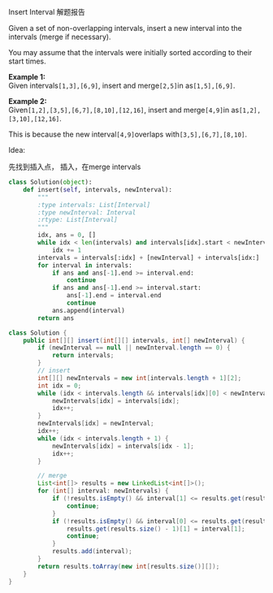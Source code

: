 Insert Interval 解题报告

Given a set of non-overlapping intervals, insert a new interval into the intervals \(merge if necessary\).

You may assume that the intervals were initially sorted according to their start times.

**Example 1:**  
Given intervals`[1,3],[6,9]`, insert and merge`[2,5]`in as`[1,5],[6,9]`.

**Example 2:**  
Given`[1,2],[3,5],[6,7],[8,10],[12,16]`, insert and merge`[4,9]`in as`[1,2],[3,10],[12,16]`.

This is because the new interval`[4,9]`overlaps with`[3,5],[6,7],[8,10]`.

Idea:

先找到插入点， 插入，在merge intervals

```py
class Solution(object):
    def insert(self, intervals, newInterval):
        """
        :type intervals: List[Interval]
        :type newInterval: Interval
        :rtype: List[Interval]
        """
        idx, ans = 0, []
        while idx < len(intervals) and intervals[idx].start < newInterval.start:
            idx += 1
        intervals = intervals[:idx] + [newInterval] + intervals[idx:]
        for interval in intervals:
            if ans and ans[-1].end >= interval.end:
                continue
            if ans and ans[-1].end >= interval.start:
                ans[-1].end = interval.end
                continue
            ans.append(interval)
        return ans
```

```java
class Solution {
    public int[][] insert(int[][] intervals, int[] newInterval) {
        if (newInterval == null || newInterval.length == 0) {
            return intervals;
        }
        // insert
        int[][] newIntervals = new int[intervals.length + 1][2];
        int idx = 0;
        while (idx < intervals.length && intervals[idx][0] < newInterval[0]) {
            newIntervals[idx] = intervals[idx];
            idx++;
        }
        newIntervals[idx] = newInterval;
        idx++;
        while (idx < intervals.length + 1) {
            newIntervals[idx] = intervals[idx - 1];
            idx++;
        }

        // merge
        List<int[]> results = new LinkedList<int[]>();
        for (int[] interval: newIntervals) {
            if (!results.isEmpty() && interval[1] <= results.get(results.size() - 1)[1]) {
                continue;
            }
            if (!results.isEmpty() && interval[0] <= results.get(results.size() - 1)[1]) {
                results.get(results.size() - 1)[1] = interval[1];
                continue;
            }
            results.add(interval);
        }
        return results.toArray(new int[results.size()][]);
    }
}
```
